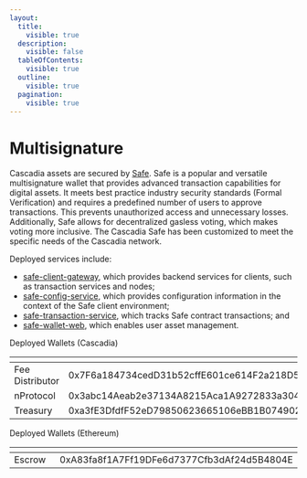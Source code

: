 ```yaml
---
layout:
  title:
    visible: true
  description:
    visible: false
  tableOfContents:
    visible: true
  outline:
    visible: true
  pagination:
    visible: true
---
```


# Multisignature

Cascadia assets are secured by [Safe](https://safe.cascadia.foundation/welcome).  Safe is a popular and versatile multisignature wallet that provides advanced transaction capabilities for digital assets.  It meets best practice industry security standards (Formal Verification) and requires a predefined number of users to approve transactions.  This prevents unauthorized access and unnecessary losses.  Additionally, Safe allows for decentralized gasless voting, which makes voting more inclusive.  The Cascadia Safe has been customized to meet the specific needs of the Cascadia network.



Deployed services include:

* [safe-client-gateway](https://github.com/CascadiaFoundation/safe-client-gateway), which provides backend services for clients, such as transaction services and nodes;
* [safe-config-service](https://github.com/CascadiaFoundation/safe-config-service), which provides configuration information in the context of the Safe client environment;
* [safe-transaction-service](https://github.com/CascadiaFoundation/safe-transaction-service), which tracks Safe contract transactions; and
* [safe-wallet-web](https://github.com/CascadiaFoundation/safe-wallet-web), which enables user asset management.



Deployed Wallets (Cascadia)

<table data-header-hidden><thead><tr><th width="283"></th><th></th></tr></thead><tbody><tr><td>Fee Distributor</td><td>0x7F6a184734cedD31b52cffE601ce614F2a218D5A</td></tr><tr><td>nProtocol</td><td>0x3abc14Aeab2e37134A8215Aca1A9272833a3047b</td></tr><tr><td>Treasury</td><td>0xa3fE3DfdfF52eD79850623665106eBB1B0749029</td></tr></tbody></table>



Deployed Wallets (Ethereum)

<table data-header-hidden><thead><tr><th width="284"></th><th></th></tr></thead><tbody><tr><td>Escrow</td><td>0xA83fa8f1A7Ff19DFe6d7377Cfb3dAf24d5B4804E</td></tr></tbody></table>
